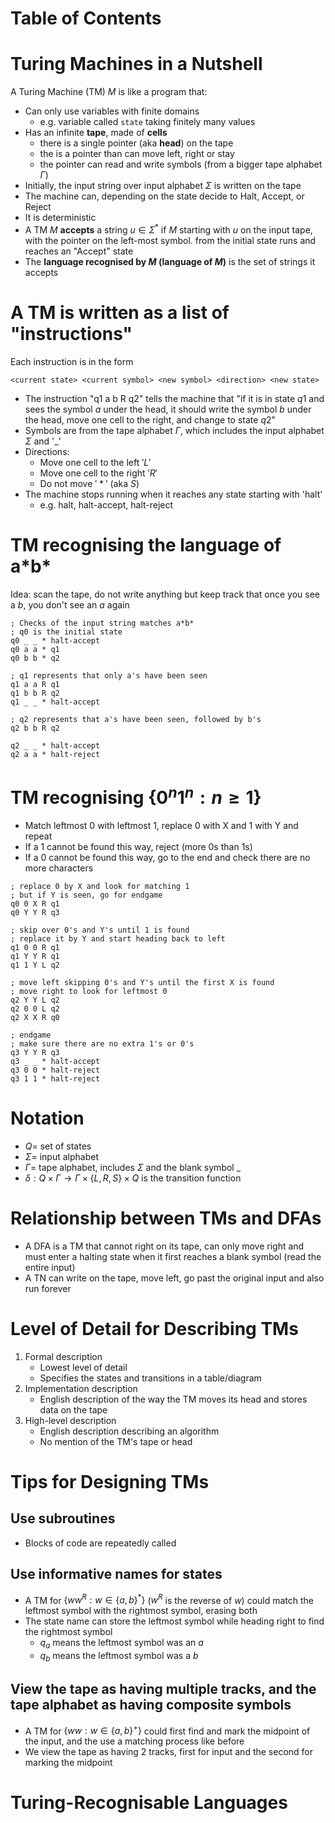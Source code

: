 # Table of Contents


# Turing Machines in a Nutshell
A  Turing Machine (TM) $M$ is like a program that:
- Can only use variables with finite domains
	- e.g. variable called `state` taking finitely many values
- Has an infinite **tape**, made of **cells**
	- there is a single pointer (aka **head**) on the tape
	- the is a pointer than can move left, right or stay
	- the pointer can read and write symbols (from a bigger tape alphabet $\Gamma$)
- Initially, the input string over input alphabet $\Sigma$ is written on the tape
- The machine can, depending on the state decide to Halt, Accept, or Reject
- It is deterministic
- A TM $M$ **accepts** a string $u\in\Sigma^*$ if $M$ starting with $u$ on the input tape, with the pointer on the left-most symbol. from the initial state runs and reaches an "Accept" state 
- The **language recognised by $M$ (language of $M$)** is the set of strings it accepts

# A TM is written as a list of "instructions"
Each instruction is in the form 
```
<current state> <current symbol> <new symbol> <direction> <new state>
```
- The instruction "q1 a b R q2" tells the machine that "if it is in state $q1$ and sees the symbol $a$ under the head, it should write the symbol $b$ under the head, move one cell to the right, and change to state $q2$"
- Symbols are from the tape alphabet $\Gamma$, which includes the input alphabet $\Sigma$ and '\_\' 
- Directions:
	- Move one cell to the left $'L'$
	- Move one cell to the right $'R'$
	- Do not move $'*'$ (aka $S$)
- The machine stops running when it reaches any state starting with 'halt'
	- e.g. halt, halt-accept, halt-reject

# TM recognising the language of a\*b\*
Idea: scan the tape, do not write anything but keep track that once you see a $b$, you don't see an $a$ again
```
; Checks of the input string matches a*b*
; q0 is the initial state
q0 _ _ * halt-accept
q0 a a * q1
q0 b b * q2

; q1 represents that only a's have been seen
q1 a a R q1
q1 b b R q2
q1 _ _ * halt-accept

; q2 represents that a's have been seen, followed by b's
q2 b b R q2

q2 _ _ * halt-accept
q2 a a * halt-reject
```

# TM recognising $\lbrace0^n1^n:n\ge 1\rbrace$
- Match leftmost 0 with leftmost 1, replace 0 with X and 1 with Y and repeat
- If a 1 cannot be found this way, reject (more 0s than 1s)
- If a 0 cannot be found this way, go to the end and check there are no more characters
```
; replace 0 by X and look for matching 1 
; but if Y is seen, go for endgame
q0 0 X R q1
q0 Y Y R q3

; skip over 0's and Y's until 1 is found 
; replace it by Y and start heading back to left
q1 0 0 R q1
q1 Y Y R q1
q1 1 Y L q2

; move left skipping 0's and Y's until the first X is found
; move right to look for leftmost 0
q2 Y Y L q2
q2 0 0 L q2
q2 X X R q0

; endgame
; make sure there are no extra 1's or 0's
q3 Y Y R q3
q3 _ _ * halt-accept
q3 0 0 * halt-reject 
q3 1 1 * halt-reject
```

# Notation
- $Q=$ set of states
- $\Sigma=$ input alphabet
- $\Gamma=$ tape alphabet, includes $\Sigma$ and the blank symbol $\_$
- $\delta:Q\times \Gamma\rightarrow\Gamma\times\lbrace L,R,S\rbrace \times Q$ is the transition function

# Relationship between TMs and DFAs
- A DFA is a TM that cannot right on its tape, can only move right and must enter a halting state when it first reaches a blank symbol (read the entire input)
- A TN can write on the tape, move left, go past the original input and also run forever

# Level of Detail for Describing TMs
1. Formal description
	- Lowest level of detail
	- Specifies the states and transitions in a table/diagram
2. Implementation description
	- English description of the way the TM moves its head and stores data on the tape
3. High-level description
	- English description describing an algorithm
	- No mention of the TM's tape or head

# Tips for Designing TMs
## Use subroutines
- Blocks of code are repeatedly called
## Use informative names for states
- A TM for $\lbrace ww^R:w\in\lbrace a,b\rbrace^*\rbrace$ ($w^R$ is the reverse of $w$) could match the leftmost symbol with the rightmost symbol, erasing both
- The state name can store the leftmost symbol while heading right to find the rightmost symbol
	- $q_a$ means the leftmost symbol was an $a$
	- $q_b$ means the leftmost symbol was a $b$
## View the tape as having multiple tracks, and the tape alphabet as having composite symbols
- A TM for $\lbrace ww:w\in\lbrace a,b\rbrace^+\rbrace$ could first find and mark the midpoint of the input, and the use a matching process like before
- We view the tape as having 2 tracks, first for input and the second for marking the midpoint

# Turing-Recognisable Languages